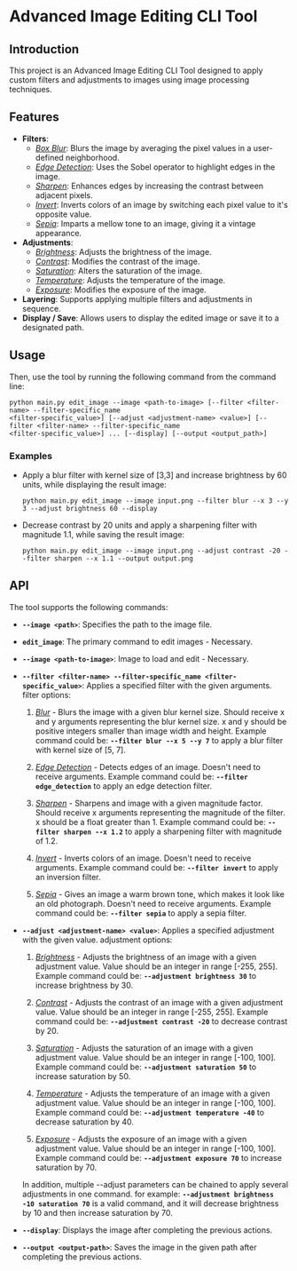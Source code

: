 # Advanced Image Editing CLI Tool

## Introduction

This project is an Advanced Image Editing CLI Tool designed to apply custom filters and adjustments to images using image processing techniques.

## Features

- **Filters**:
  - <u>*Box Blur*</u>: Blurs the image by averaging the pixel values in a user-defined neighborhood.
  - <u>*Edge Detection*</u>: Uses the Sobel operator to highlight edges in the image.
  - <u>*Sharpen*</u>: Enhances edges by increasing the contrast between adjacent pixels.
  - <u>*Invert*</u>: Inverts colors of an image by switching each pixel value to it's opposite value.
  - <u>*Sepia*</u>: Imparts a mellow tone to an image, giving it a vintage appearance.
- **Adjustments**:
  - <u>*Brightness*</u>: Adjusts the brightness of the image.
  - <u>*Contrast*</u>: Modifies the contrast of the image.
  - <u>*Saturation*</u>: Alters the saturation of the image.
  - <u>*Temperature*</u>: Adjusts the temperature of the image.
  - <u>*Exposure*</u>: Modifies the exposure of the image.
- **Layering**: Supports applying multiple filters and adjustments in sequence.
- **Display / Save**: Allows users to display the edited image or save it to a designated path.

## Usage

Then, use the tool by running the following command from the command line:

```
python main.py edit_image --image <path-to-image> [--filter <filter-name> --filter-specific_name 
<filter-specific_value>] [--adjust <adjustment-name> <value>] [--filter <filter-name> --filter-specific_name 
<filter-specific_value>] ... [--display] [--output <output_path>]
```

### Examples

- Apply a blur filter with kernel size of [3,3] and increase brightness by 60 units, while displaying the result image:
  ```
  python main.py edit_image --image input.png --filter blur --x 3 --y 3 --adjust brightness 60 --display
  ```
- Decrease contrast by 20 units and apply a sharpening filter with magnitude 1.1, while saving the result image:
  ```
  python main.py edit_image --image input.png --adjust contrast -20 --filter sharpen --x 1.1 --output output.png
  ```

## API

The tool supports the following commands:

- **`--image <path>`**: Specifies the path to the image file.
- **`edit_image`**: The primary command to edit images - Necessary.
- **`--image <path-to-image>`**: Image to load and edit - Necessary.
- **`--filter <filter-name> --filter-specific_name <filter-specific_value>`**: Applies a specified filter with the 
  given arguments. filter options:
  1.  <u>*Blur*</u> - Blurs the image with a given blur kernel size. Should receive x and y arguments representing
                  the blur kernel size. x and y should be positive integers smaller than image width and height.
                  Example command could be: **`--filter blur --x 5 --y 7`** to apply a blur filter with kernel size of [5, 7].

  2.  <u>*Edge Detection*</u> - Detects edges of an image. Doesn't need to receive arguments.
                  Example command could be: **`--filter edge_detection`** to apply an edge detection filter.

  3.  <u>*Sharpen*</u> - Sharpens and image with a given magnitude factor. Should receive x arguments representing
                  the magnitude of the filter. x should be a float greater than 1.
                  Example command could be: **`--filter sharpen --x 1.2`** to apply a sharpening filter with magnitude of 1.2.
  
  4.  <u>*Invert*</u> - Inverts colors of an image. Doesn't need to receive arguments.
                  Example command could be: **`--filter invert`** to apply an inversion filter.
  
  5.  <u>*Sepia*</u> - Gives an image a warm brown tone, which makes it look like an old photograph. Doesn't need to receive arguments.
                  Example command could be: **`--filter sepia`** to apply a sepia filter.

- **`--adjust <adjustment-name> <value>`**: Applies a specified adjustment with the given value. adjustment options:
  1.  <u>*Brightness*</u> - Adjusts the brightness of an image with a given adjustment value. Value should be an
                  integer in range [-255, 255].
                  Example command could be: **`--adjustment brightness 30`** to increase brightness by 30.

  2.  <u>*Contrast*</u> - Adjusts the contrast of an image with a given adjustment value. Value should be an
                  integer in range [-255, 255].
                  Example command could be: **`--adjustment contrast -20`** to decrease contrast by 20.

  3.  <u>*Saturation*</u> - Adjusts the saturation of an image with a given adjustment value. Value should be an
                  integer in range [-100, 100].
                  Example command could be: **`--adjustment saturation 50`** to increase saturation by 50.
  4.  <u>*Temperature*</u> - Adjusts the temperature of an image with a given adjustment value. Value should be an
                  integer in range [-100, 100].
                  Example command could be: **`--adjustment temperature -40`** to decrease saturation by 40.
  
  5.  <u>*Exposure*</u> - Adjusts the exposure of an image with a given adjustment value. Value should be an
                  integer in range [-100, 100].
                  Example command could be: **`--adjustment exposure 70`** to increase saturation by 70.

  In addition, multiple --adjust parameters can be chained to apply several adjustments in one command. for example:
  **`--adjustment brightness -10 saturation 70`** is a valid command, and it will decrease brightness by 10 and then 
increase saturation by 70.

- **`--display`**: Displays the image after completing the previous actions.

- **`--output <output-path>`**: Saves the image in the given path after completing the previous actions.
